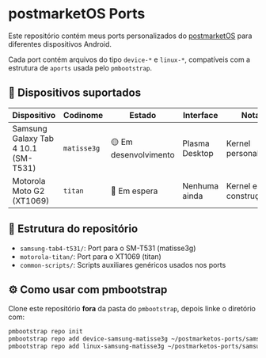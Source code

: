 # postmarketOS Ports

Este repositório contém meus ports personalizados do [postmarketOS](https://postmarketos.org) para diferentes dispositivos Android.

Cada port contém arquivos do tipo `device-*` e `linux-*`, compatíveis com a estrutura de `aports` usada pelo `pmbootstrap`.

## 🧩 Dispositivos suportados

| Dispositivo              | Codinome        | Estado     | Interface | Notas |
|--------------------------|------------------|------------|-----------|-------|
| Samsung Galaxy Tab 4 10.1 (SM-T531) | `matisse3g` | 🟡 Em desenvolvimento | Plasma Desktop | Kernel personalizado |
| Motorola Moto G2 (XT1069)          | `titan`     | 🔴 Em espera | Nenhuma ainda | Kernel em construção |

## 📁 Estrutura do repositório

- `samsung-tab4-t531/`: Port para o SM-T531 (matisse3g)
- `motorola-titan/`: Port para o XT1069 (titan)
- `common-scripts/`: Scripts auxiliares genéricos usados nos ports

## ⚙️ Como usar com pmbootstrap

Clone este repositório **fora** da pasta do `pmbootstrap`, depois linke o diretório com:

```sh
pmbootstrap repo init
pmbootstrap repo add device-samsung-matisse3g ~/postmarketos-ports/samsung-tab4-t531/device-samsung-matisse3g
pmbootstrap repo add linux-samsung-matisse3g ~/postmarketos-ports/samsung-tab4-t531/linux-samsung-matisse3g

